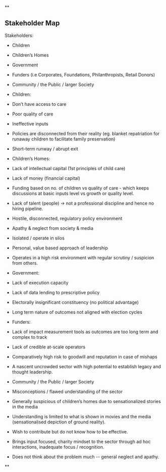 **

## Stakeholder Map

  

Stakeholders: 

  

-   Children
    
-   Children’s Homes 
    
-   Government 
    
-   Funders (i.e Corporates, Foundations, Philanthropists, Retail Donors)
    
-   Community / the Public / larger Society 
    

  

-   Children: 
    

-   Don’t have access to care
    
-   Poor quality of care 
    
-   Ineffective inputs
    
-   Policies are disconnected from their reality (eg. blanket repatriation for runaway children to facilitate family preservation)
    
-   Short-term runway / abrupt exit 
    

  

-   Children’s Homes:
    

-   Lack of intellectual capital (1st principles of child care)
    
-   Lack of money (financial capital)
    

-   Funding based on no. of children vs quality of care - which keeps discussions at basic inputs level vs growth or quality level. 
    

-   Lack of talent (people) -> not a professional discipline and hence no hiring pipeline. 
    
-   Hostile, disconnected, regulatory policy environment
    
-   Apathy & neglect from society & media 
    
-   Isolated / operate in silos
    
-   Personal, value based approach of leadership
    
-   Operates in a high risk environment with regular scrutiny / suspicion from others. 
    

  
  

-   Government:
    

-   Lack of execution capacity 
    
-   Lack of data lending to prescriptive policy 
    
-   Electorally insignificant constituency (no political advantage)
    
-   Long term nature of outcomes not aligned with election cycles
    

  

-   Funders:
    

-   Lack of impact measurement tools as outcomes are too long term and complex to track
    
-   Lack of credible at-scale operators
    
-   Comparatively high risk to goodwill and reputation in case of mishaps
    
-   A nascent uncrowded sector with high potential to establish legacy and thought leadership.
    

  

-   Community / the Public / larger Society
    

-   Misconceptions / flawed understanding of the sector
    
-   Generally suspicious of children’s homes due to sensationalized stories in the media
    
-   Understanding is limited to what is shown in movies and the media (sensationalised depiction of ground reality).
    
-   Wish to contribute but do not know how to be effective.
    
-   Brings input focused, charity mindset to the sector through ad hoc interactions, inadequate focus / recognition.
    
-   Does not think about the problem much -- general neglect and apathy.
    



**